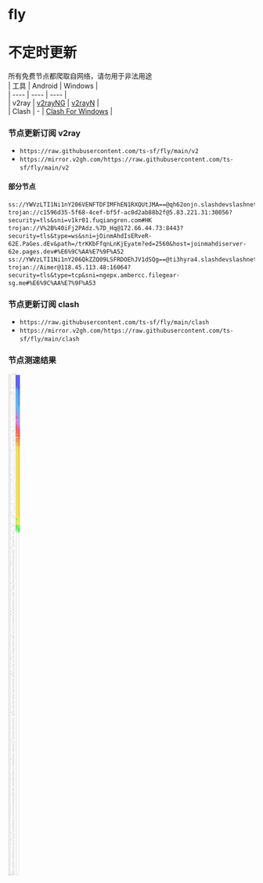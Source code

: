 # fly
# 不定时更新
所有免费节点都爬取自网络，请勿用于非法用途  
|  工具  | Android  | Windows  |  
|  ----  | ----   | ----  |  
| v2ray  | [v2rayNG](https://github.com/2dust/v2rayNG/releases) | [v2rayN](https://github.com/2dust/v2rayN/releases) |  
| Clash  | - | [Clash For Windows](https://github.com/2dust/clashN/releases) | 
  
### 节点更新订阅  v2ray
- `https://raw.githubusercontent.com/ts-sf/fly/main/v2`  
- `https://mirror.v2gh.com/https://raw.githubusercontent.com/ts-sf/fly/main/v2`  

#### 部分节点  
``` 
ss://YWVzLTI1Ni1nY206VENFTDFIMFhEN1RXQUtJMA==@qh62onjn.slashdevslashnetslashtun.net:15011#%F0%9F%87%AD%F0%9F%87%B0HK%E9%A6%99%E6%B8%AF
trojan://c1596d35-5f68-4cef-bf5f-ac0d2ab88b2f@5.83.221.31:30056?security=tls&sni=v1kr01.fuqiangren.com#HK
trojan://V%2B%40iFj2PAdz.%7D_Hq@172.66.44.73:8443?security=tls&type=ws&sni=jOinmAhdIsERveR-62E.PaGes.dEv&path=/trKKbFfqnLnKjEyatm?ed=2560&host=joinmahdiserver-62e.pages.dev#%E6%9C%AA%E7%9F%A52
ss://YWVzLTI1Ni1nY206QkZZQ09LSFRDOEhJV1dSQg==@ti3hyra4.slashdevslashnetslashtun.net:16006#%F0%9F%87%B8%F0%9F%87%ACSG%E6%96%B0%E5%8A%A0%E5%9D%A1
trojan://Aimer@118.45.113.48:16064?security=tls&type=tcp&sni=ngepx.ambercc.filegear-sg.me#%E6%9C%AA%E7%9F%A53
```
### 节点更新订阅  clash
- `https://raw.githubusercontent.com/ts-sf/fly/main/clash`  
- `https://mirror.v2gh.com/https://raw.githubusercontent.com/ts-sf/fly/main/clash`  

### 节点测速结果
![image](traffic.png)
